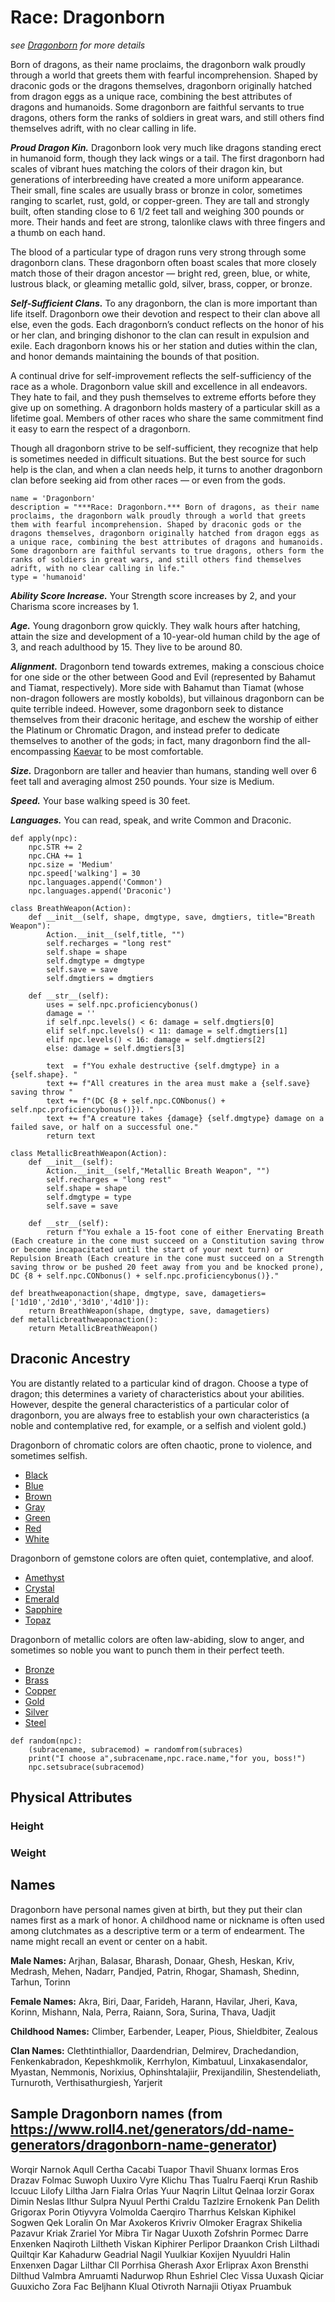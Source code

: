 # Race: Dragonborn
*see [Dragonborn](../../Creatures/Dragonborn.md) for more details*

Born of dragons, as their name proclaims, the dragonborn walk proudly through a world that greets them with fearful incomprehension. Shaped by draconic gods or the dragons themselves, dragonborn originally hatched from dragon eggs as a unique race, combining the best attributes of dragons and humanoids. Some dragonborn are faithful servants to true dragons, others form the ranks of soldiers in great wars, and still others find themselves adrift, with no clear calling in life.

***Proud Dragon Kin.*** Dragonborn look very much like dragons standing erect in humanoid form, though they lack wings or a tail. The first dragonborn had scales of vibrant hues matching the colors of their dragon kin, but generations of interbreeding have created a more uniform appearance. Their small, fine scales are usually brass or bronze in color, sometimes ranging to scarlet, rust, gold, or copper-green. They are tall and strongly built, often standing close to 6 1/2 feet tall and weighing 300 pounds or more. Their hands and feet are strong, talonlike claws with three fingers and a thumb on each hand.

The blood of a particular type of dragon runs very strong through some dragonborn clans. These dragonborn often boast scales that more closely match those of their dragon ancestor — bright red, green, blue, or white, lustrous black, or gleaming metallic gold, silver, brass, copper, or bronze.

***Self-Sufficient Clans.*** To any dragonborn, the clan is more important than life itself. Dragonborn owe their devotion and respect to their clan above all else, even the gods. Each dragonborn’s conduct reflects on the honor of his or her clan, and bringing dishonor to the clan can result in expulsion and exile. Each dragonborn knows his or her station and duties within the clan, and honor demands maintaining the bounds of that position.

A continual drive for self-improvement reflects the self-sufficiency of the race as a whole. Dragonborn value skill and excellence in all endeavors. They hate to fail, and they push themselves to extreme efforts before they give up on something. A dragonborn holds mastery of a particular skill as a lifetime goal. Members of other races who share the same commitment find it easy to earn the respect of a dragonborn.

Though all dragonborn strive to be self-sufficient, they recognize that help is sometimes needed in difficult situations. But the best source for such help is the clan, and when a clan needs help, it turns to another dragonborn clan before seeking aid from other races — or even from the gods.

```
name = 'Dragonborn'
description = "***Race: Dragonborn.*** Born of dragons, as their name proclaims, the dragonborn walk proudly through a world that greets them with fearful incomprehension. Shaped by draconic gods or the dragons themselves, dragonborn originally hatched from dragon eggs as a unique race, combining the best attributes of dragons and humanoids. Some dragonborn are faithful servants to true dragons, others form the ranks of soldiers in great wars, and still others find themselves adrift, with no clear calling in life."
type = 'humanoid'
```

***Ability Score Increase.*** Your Strength score increases by 2, and your Charisma score increases by 1.

***Age.*** Young dragonborn grow quickly. They walk hours after hatching, attain the size and development of a 10-year-old human child by the age of 3, and reach adulthood by 15. They live to be around 80.

***Alignment.*** Dragonborn tend towards extremes, making a conscious choice for one side or the other between Good and Evil (represented by Bahamut and Tiamat, respectively). More side with Bahamut than Tiamat (whose non-dragon followers are mostly kobolds), but villainous dragonborn can be quite terrible indeed. However, some dragonborn seek to distance themselves from their draconic heritage, and eschew the worship of either the Platinum or Chromatic Dragon, and instead prefer to dedicate themselves to another of the gods; in fact, many dragonborn find the all-encompassing [Kaevar](../Religions/KaevarianChurch.md) to be most comfortable.

***Size.*** Dragonborn are taller and heavier than humans, standing well over 6 feet tall and averaging almost 250 pounds. Your size is Medium.

***Speed.*** Your base walking speed is 30 feet.

***Languages.*** You can read, speak, and write Common and Draconic.

```
def apply(npc):
    npc.STR += 2
    npc.CHA += 1
    npc.size = 'Medium'
    npc.speed['walking'] = 30
    npc.languages.append('Common')
    npc.languages.append('Draconic')

class BreathWeapon(Action):
    def __init__(self, shape, dmgtype, save, dmgtiers, title="Breath Weapon"):
        Action.__init__(self,title, "")
        self.recharges = "long rest"
        self.shape = shape
        self.dmgtype = dmgtype
        self.save = save
        self.dmgtiers = dmgtiers
    
    def __str__(self):
        uses = self.npc.proficiencybonus()
        damage = ''
        if self.npc.levels() < 6: damage = self.dmgtiers[0]
        elif self.npc.levels() < 11: damage = self.dmgtiers[1]
        elif npc.levels() < 16: damage = self.dmgtiers[2]
        else: damage = self.dmgtiers[3]

        text  = f"You exhale destructive {self.dmgtype} in a {self.shape}. "
        text += f"All creatures in the area must make a {self.save} saving throw "
        text += f"(DC {8 + self.npc.CONbonus() + self.npc.proficiencybonus()}). "
        text += f"A creature takes {damage} {self.dmgtype} damage on a failed save, or half on a successful one."
        return text

class MetallicBreathWeapon(Action):
    def __init__(self):
        Action.__init__(self,"Metallic Breath Weapon", "")
        self.recharges = "long rest"
        self.shape = shape
        self.dmgtype = type
        self.save = save

    def __str__(self):
        return f"You exhale a 15-foot cone of either Enervating Breath (Each creature in the cone must succeed on a Constitution saving throw or become incapacitated until the start of your next turn) or Repulsion Breath (Each creature in the cone must succeed on a Strength saving throw or be pushed 20 feet away from you and be knocked prone), DC {8 + self.npc.CONbonus() + self.npc.proficiencybonus()}."

def breathweaponaction(shape, dmgtype, save, damagetiers=['1d10','2d10','3d10','4d10']):
    return BreathWeapon(shape, dmgtype, save, damagetiers)
def metallicbreathweaponaction():
    return MetallicBreathWeapon()
```

## Draconic Ancestry
You are distantly related to a particular kind of dragon. Choose a type of dragon; this determines a variety of characteristics about your abilities. However, despite the general characteristics of a particular color of dragonborn, you are always free to establish your own characteristics (a noble and contemplative red, for example, or a selfish and violent gold.)

Dragonborn of chromatic colors are often chaotic, prone to violence, and sometimes selfish.

* [Black](Black.md)
* [Blue](Blue.md)
* [Brown](Brown.md)
* [Gray](Gray.md)
* [Green](Green.md)
* [Red](Red.md)
* [White](White.md)

Dragonborn of gemstone colors are often quiet, contemplative, and aloof.

* [Amethyst](Amethyst.md)
* [Crystal](Crystal.md)
* [Emerald](Emerald.md)
* [Sapphire](Sapphire.md)
* [Topaz](Topaz.md)

Dragonborn of metallic colors are often law-abiding, slow to anger, and sometimes so noble you want to punch them in their perfect teeth.

* [Bronze](Bronze.md)
* [Brass](Brass.md)
* [Copper](Copper.md)
* [Gold](Gold.md)
* [Silver](Silver.md)
* [Steel](Steel.md)

```
def random(npc):
    (subracename, subracemod) = randomfrom(subraces)
    print("I choose a",subracename,npc.race.name,"for you, boss!")
    npc.setsubrace(subracemod)
```

## Physical Attributes

### Height

### Weight

## Names
Dragonborn have personal names given at birth, but they put their clan names first as a mark of honor. A childhood name or nickname is often used among clutchmates as a descriptive term or a term of endearment. The name might recall an event or center on a habit.

**Male Names:** Arjhan, Balasar, Bharash, Donaar, Ghesh, Heskan, Kriv, Medrash, Mehen, Nadarr, Pandjed, Patrin, Rhogar, Shamash, Shedinn, Tarhun, Torinn

**Female Names:** Akra, Biri, Daar, Farideh, Harann, Havilar, Jheri, Kava, Korinn, Mishann, Nala, Perra, Raiann, Sora, Surina, Thava, Uadjit

**Childhood Names:** Climber, Earbender, Leaper, Pious, Shieldbiter, Zealous

**Clan Names:** Clethtinthiallor, Daardendrian, Delmirev, Drachedandion, Fenkenkabradon, Kepeshkmolik, Kerrhylon, Kimbatuul, Linxakasendalor, Myastan, Nemmonis, Norixius, Ophinshtalajiir, Prexijandilin, Shestendeliath, Turnuroth, Verthisathurgiesh, Yarjerit

## Sample Dragonborn names (from https://www.roll4.net/generators/dd-name-generators/dragonborn-name-generator)
Worqir Narnok
Aqull Certha
Cacabi Tuapor
Thavil Shuanx
Iormas Eros
Drazav Folmac
Suwoph Uuxiro
Vyre Klichu
Thas Tualru
Faerqi Krun
Rashib Iccuuc
Lilofy Liltha
Jarn Fialra
Orlas Yuur
Naqrin Liltut
Qelnaa Iorzir
Gorax Dimin
Neslas Ilthur
Sulpra Nyuul
Perthi Craldu
Tazlzire Ernokenk
Pan Delith
Grigorax Porin
Otiyvyra Volmolda
Caerqiro Tharrhus
Kelskan Kiphikel
Sogwen Qek
Loralin On
Mar Axokeros
Krivriv Olmoker
Eragrax Shikelia
Pazavur Kriak
Zrariel Yor
Mibra Tir
Nagar Uuxoth
Zofshrin Pormec
Darre Enxenken
Naqiroth Liltheth
Viskan Kiphirer
Perlipor Draankon
Crish Lilthadi
Quiltqir Kar
Kahadurw Geadrial
Nagil Yuulkiar
Koxijen Nyuuldri
Halin Enxenxen
Dagar Lilthar
Cll Porrhisa
Gherash Axor
Erliprax Axon
Brensthi Dilthud
Valmbra Amruamti
Nadurwop Rhun
Eshriel Clec
Vissa Uuxash
Qiciar Guuxicho
Zora Fac
Beljhann Klual
Otivroth Narnajii
Otiyax Pruambuk
